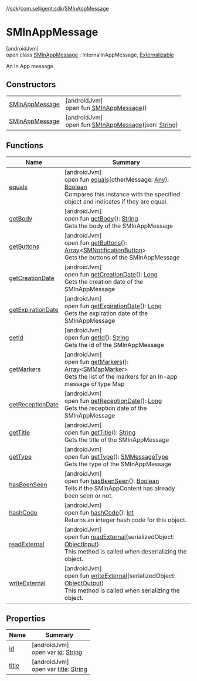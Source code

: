 //[sdk](../../../index.md)/[com.selligent.sdk](../index.md)/[SMInAppMessage](index.md)

# SMInAppMessage

[androidJvm]\
open class [SMInAppMessage](index.md) : InternalInAppMessage, [Externalizable](https://developer.android.com/reference/kotlin/java/io/Externalizable.html)

An In App message

## Constructors

| | |
|---|---|
| [SMInAppMessage](-s-m-in-app-message.md) | [androidJvm]<br>open fun [SMInAppMessage](-s-m-in-app-message.md)() |
| [SMInAppMessage](-s-m-in-app-message.md) | [androidJvm]<br>open fun [SMInAppMessage](-s-m-in-app-message.md)(json: [String](https://developer.android.com/reference/kotlin/java/lang/String.html)) |

## Functions

| Name | Summary |
|---|---|
| [equals](equals.md) | [androidJvm]<br>open fun [equals](equals.md)(otherMessage: [Any](https://kotlinlang.org/api/latest/jvm/stdlib/kotlin/-any/index.html)): [Boolean](https://kotlinlang.org/api/latest/jvm/stdlib/kotlin/-boolean/index.html)<br>Compares this instance with the specified object and indicates if they are equal. |
| [getBody](get-body.md) | [androidJvm]<br>open fun [getBody](get-body.md)(): [String](https://developer.android.com/reference/kotlin/java/lang/String.html)<br>Gets the body of the SMInAppMessage |
| [getButtons](get-buttons.md) | [androidJvm]<br>open fun [getButtons](get-buttons.md)(): [Array](https://kotlinlang.org/api/latest/jvm/stdlib/kotlin/-array/index.html)&lt;[SMNotificationButton](../-s-m-notification-button/index.md)&gt;<br>Gets the buttons of the SMInAppMessage |
| [getCreationDate](get-creation-date.md) | [androidJvm]<br>open fun [getCreationDate](get-creation-date.md)(): [Long](https://kotlinlang.org/api/latest/jvm/stdlib/kotlin/-long/index.html)<br>Gets the creation date of the SMInAppMessage |
| [getExpirationDate](get-expiration-date.md) | [androidJvm]<br>open fun [getExpirationDate](get-expiration-date.md)(): [Long](https://kotlinlang.org/api/latest/jvm/stdlib/kotlin/-long/index.html)<br>Gets the expiration date of the SMInAppMessage |
| [getId](get-id.md) | [androidJvm]<br>open fun [getId](get-id.md)(): [String](https://developer.android.com/reference/kotlin/java/lang/String.html)<br>Gets the id of the SMInAppMessage |
| [getMarkers](get-markers.md) | [androidJvm]<br>open fun [getMarkers](get-markers.md)(): [Array](https://kotlinlang.org/api/latest/jvm/stdlib/kotlin/-array/index.html)&lt;[SMMapMarker](../-s-m-map-marker/index.md)&gt;<br>Gets the list of the markers for an In-app message of type Map |
| [getReceptionDate](get-reception-date.md) | [androidJvm]<br>open fun [getReceptionDate](get-reception-date.md)(): [Long](https://kotlinlang.org/api/latest/jvm/stdlib/kotlin/-long/index.html)<br>Gets the reception date of the SMInAppMessage |
| [getTitle](get-title.md) | [androidJvm]<br>open fun [getTitle](get-title.md)(): [String](https://developer.android.com/reference/kotlin/java/lang/String.html)<br>Gets the title of the SMInAppMessage |
| [getType](get-type.md) | [androidJvm]<br>open fun [getType](get-type.md)(): [SMMessageType](../-s-m-message-type/index.md)<br>Gets the type of the SMInAppMessage |
| [hasBeenSeen](has-been-seen.md) | [androidJvm]<br>open fun [hasBeenSeen](has-been-seen.md)(): [Boolean](https://kotlinlang.org/api/latest/jvm/stdlib/kotlin/-boolean/index.html)<br>Tells if the SMInAppContent has already been seen or not. |
| [hashCode](hash-code.md) | [androidJvm]<br>open fun [hashCode](hash-code.md)(): [Int](https://kotlinlang.org/api/latest/jvm/stdlib/kotlin/-int/index.html)<br>Returns an integer hash code for this object. |
| [readExternal](read-external.md) | [androidJvm]<br>open fun [readExternal](read-external.md)(serializedObject: [ObjectInput](https://developer.android.com/reference/kotlin/java/io/ObjectInput.html))<br>This method is called when deserializing the object. |
| [writeExternal](write-external.md) | [androidJvm]<br>open fun [writeExternal](write-external.md)(serializedObject: [ObjectOutput](https://developer.android.com/reference/kotlin/java/io/ObjectOutput.html))<br>This method is called when serializing the object. |

## Properties

| Name | Summary |
|---|---|
| [id](id.md) | [androidJvm]<br>open var [id](id.md): [String](https://developer.android.com/reference/kotlin/java/lang/String.html) |
| [title](title.md) | [androidJvm]<br>open var [title](title.md): [String](https://developer.android.com/reference/kotlin/java/lang/String.html) |
